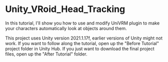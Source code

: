# Unity_VRoid_Head_Tracking
In this tutorial, I'll show you how to use and modify UniVRM plugin to make your characters automatically look at objects around them.

This project uses Unity version 2021.1.17f, earlier versions of Unity might not work. If you want to follow along the tutorial, open up the "Before Tutorial" project folder in Unity Hub. If you just want to download the final project files, open up the "After Tutorial" folder.

